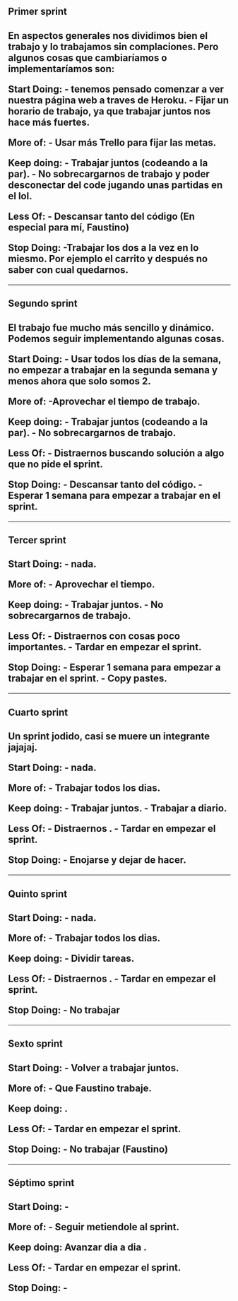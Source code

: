 <h2>Primer sprint<h2>

En aspectos generales nos dividimos bien el trabajo y lo trabajamos sin complaciones. Pero algunos cosas que cambiaríamos o implementaríamos son:

Start Doing: - tenemos pensado comenzar a ver nuestra página web a traves de Heroku.
             - Fijar un horario de trabajo, ya que trabajar juntos nos hace más fuertes.
    
More of:  - Usar más Trello para fijar las metas.

Keep doing: - Trabajar juntos (codeando a la par).
            - No sobrecargarnos de trabajo y poder desconectar del code jugando unas partidas en el lol.

Less Of: - Descansar tanto del código (En especial para mí, Faustino)

Stop Doing: -Trabajar los dos a la vez en lo miesmo. Por ejemplo el carrito y después no saber con cual quedarnos.

<hr>
  
  
<h2>Segundo sprint<h2>
  
  El trabajo fue mucho más sencillo y dinámico. Podemos seguir implementando algunas cosas.

  Start Doing: - Usar todos los días de la semana, no empezar a trabajar en la segunda semana y menos ahora que solo somos 2.
             
    
More of:  -Aprovechar el tiempo de trabajo.

Keep doing: - Trabajar juntos (codeando a la par).
            - No sobrecargarnos de trabajo.

Less Of: - Distraernos buscando solución a algo que no pide el sprint.

Stop Doing: - Descansar tanto del código.
            - Esperar 1 semana para empezar a trabajar en el sprint.
  
 <hr>

<h2>Tercer sprint<h2>
  
Start Doing: - nada.
  
More of: - Aprovechar el tiempo.
  
Keep doing:  - Trabajar juntos.
            - No sobrecargarnos de trabajo.
  
Less Of: - Distraernos con cosas poco importantes.
         - Tardar en empezar el sprint.
  
Stop Doing: - Esperar 1 semana para empezar a trabajar en el sprint.
            - Copy pastes.
  
 <hr>

<h2>Cuarto sprint<h2>

Un sprint jodido, casi se muere un integrante jajajaj.
  
Start Doing: - nada.
  
More of: - Trabajar todos los dias.
  
Keep doing:  - Trabajar juntos.
            - Trabajar a diario.
  
Less Of: - Distraernos .
         - Tardar en empezar el sprint.
  
Stop Doing: - Enojarse y dejar de hacer.
  
<hr>

<h2>Quinto sprint<h2>

Start Doing: - nada.
  
More of: - Trabajar todos los dias.
  
Keep doing:  - Dividir tareas.
           
Less Of: - Distraernos .
         - Tardar en empezar el sprint.
  
Stop Doing: - No trabajar
            
<hr>

<h2>Sexto sprint<h2>

Start Doing: - Volver a trabajar juntos.
  
More of: - Que Faustino trabaje.
  
Keep doing:  .
           
Less Of: - Tardar en empezar el sprint.
         
Stop Doing: - No trabajar (Faustino)

<hr>

<h2>Séptimo sprint<h2>

Start Doing: - 
  
More of: - Seguir metiendole al sprint.
  
Keep doing: Avanzar dia a dia .
           
Less Of: - Tardar en empezar el sprint.
         
Stop Doing: - 
            

